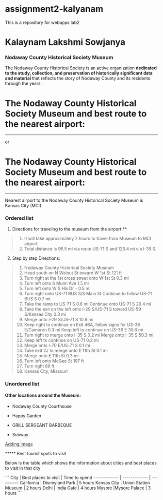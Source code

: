 # assignment2-kalyanam

This is a repository for webapps lab2

# Kalaynam Lakshmi Sowjanya

### Nodaway County Historical Society Museum ###

<p>

The Nodaway County Historical Society is an active organization **dedicated to the study, collection, and preservation of historically significant data and material** that reflects the story of Nodaway County and its residents through the years.

</p>


# The Nodaway County Historical Society Museum and best route to the nearest airport:
***** 
or 
# The Nodaway County Historical Society Museum and best route to the nearest airport:
<hr>


Nearest airport to the Nodaway County Historical Society Museum is Kansas City (MCI).


### Ordered list 


1. Directions for traveling to the museum from the airport:**

> 1.  It will take approximately 2 hours to travel from Museum to MCI airport.
> 2.  Total distance is 95.5 mi via route US-71 S and 126.4 mi via I-35 S.

2. Step by step Directions:  

> 1. Nodaway County Historical Society Museum
> 2. Head south on N Walnut St toward W 1st St 121 ft
> 3. Turn right at the 1st cross street onto W 1st St 0.3 mi
> 4. Turn left onto S Munn Ave 1.5 mi
> 5. Turn left onto W S Hls Dr - 0.5 mi
> 6. Turn right onto US-71 BUS S/S Main St Continue to follow US-71 BUS S 0.7 mi
> 7. Take the ramp to US-71 S 0.6 mi Continue onto US-71 S 29.4 mi
> 8. Take the exit on the left onto I-29 S/US-71 S toward US-59 S/Kansas City 0.3 mi
> 9. Merge onto I-29 S/US-71 S 10.8 mi
> 10. Keep right to continue on Exit 46A, follow signs for US-36 E/Cameron 0.3 mi Keep left to continue on US-36 E 30.6 mi
> 11. Turn right to merge onto I-35 S 0.2 mi Merge onto I-35 S 50.3 mi
> 12. Keep left to continue on US-71 0.2 mi
> 13. Merge onto I-70 E/US-71 S 0.1 mi
> 14. Take exit 2J to merge onto E 11th St 0.1 mi
> 15. Merge onto E 11th St 0.3 mi
> 16. Turn left onto McGee St 197 ft
> 17. Turn right 69 ft
> 18. Kansas City, MissourI


### Unordered list

#### Other locations around the Museum:

- Nodaway County Courthouse
+ Happy Garden
* GRILL SERGEANT BARBEQUE

* Subway

[Adding image](AboutMe.md)

***** Best tourist spots to visit 
<p> 
  Below is the table which shows the information about cities and best places to visit in that city
  </p>
 ```
 City  | Best places to visit | Time to spend
------------- | -------------   | ----------
California  | Disneyland Park | 5 hours
Kansas City  | Union Station Museum | 2 hours
Delhi                | India Gate | 4 hours
Mysore      |Mysore Palace | 3 hours 
```
